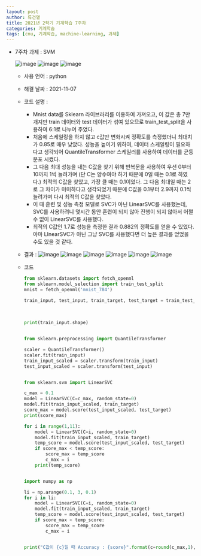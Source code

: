 ```yaml
---
layout: post
author: 류건열
title: 2021년 2학기 기계학습 7주차
categories: 기계학습
tags: [cnu, 기계학습, machine-learning, 과제]
---
```


- 7주차 과제 : SVM

  ![image](https://user-images.githubusercontent.com/34560965/140646570-6f8275f0-90e7-46f8-b3ed-35bd1b69fb07.png)
  ![image](https://user-images.githubusercontent.com/34560965/140646573-8869af06-72bf-49db-abb3-8c08032c6e54.png)
  ![image](https://user-images.githubusercontent.com/34560965/140646576-926df7ba-da4c-48de-94f0-be03571526a9.png)

  - 사용 언어 : python
  - 해결 날짜 : 2021-11-07
  - 코드 설명 :

    - Mnist data를 Sklearn 라이브러리를 이용하여 가져오고, 이 값은 총 7만개지만 train 데이터와 test 데이터가 섞여 있으므로 train_test_split을 사용하여 6:1로 나누어 주었다.
    - 처음에 스케일링을 하지 않고 c값만 변화시켜 정확도를 측정했더니 최대치가 0.85로 매우 낮았다. 성능을 높이기 위하여, 데이터 스케일링이 필요하다고 생각되어 QuantileTransformer 스케일러를 사용하여 데이터를 균등분포 시켰다.
    - 그 다음 최대 성능을 내는 C값을 찾기 위해 반복문을 사용하여 우선 0부터 10까지 1씩 늘려가며 (단 C는 양수여야 하기 때문에 0일 때는 0.1로 하였다.) 최적의 C값을 찾았고, 가장 클 때는 0.1이었다. 그 다음 최대일 때는 2로 그 차이가 미미하다고 생각되었기 때문에 C값을 0.1부터 2.9까지 0.1씩 늘려가며 다시 최적의 C값을 찾았다.
    - 이 때 훈련 및 성능 측정 모델로 SVC가 아닌 LinearSVC를 사용했는데, SVC를 사용하려니 몇시간 동안 훈련이 되지 않아 진행이 되지 않아서 어쩔 수 없이 LinearSVC를 사용했다.
    - 최적의 C값인 1.7로 성능을 측정한 결과 0.882의 정확도를 얻을 수 있었다. 아마 LInearSVC가 아닌 그냥 SVC를 사용했다면 더 높은 결과를 얻었을 수도 있을 것 같다.

  - 결과 :
    ![image](https://user-images.githubusercontent.com/34560965/140646579-66d56113-2585-4a9d-af46-35dc92d331dd.png)
    ![image](https://user-images.githubusercontent.com/34560965/140646584-3b288a9d-dc63-4120-ad6d-ab8ff807a932.png)
    ![image](https://user-images.githubusercontent.com/34560965/140646588-0133b184-0d9b-4563-9d71-b7bcdf1ed931.png)
    ![image](https://user-images.githubusercontent.com/34560965/140646590-adbedefe-ab7f-42b7-ae30-f0fa37c8eb21.png)
    ![image](https://user-images.githubusercontent.com/34560965/140646594-61fd5fe6-16f6-4f5a-a04b-3391f4165f1f.png)
    ![image](https://user-images.githubusercontent.com/34560965/140646602-57953dc1-d780-4eb8-8a79-9e5cc0c31dc2.png)

  - 코드

    ```python
    from sklearn.datasets import fetch_openml
    from sklearn.model_selection import train_test_split
    mnist = fetch_openml('mnist_784')

    train_input, test_input, train_target, test_target = train_test_split(mnist['data'],
                                                                        mnist['target'],
                                                                        test_size=(1/7),
                                                                        random_state=0)
    print(train_input.shape)


    from sklearn.preprocessing import QuantileTransformer

    scaler = QuantileTransformer()
    scaler.fit(train_input)
    train_input_scaled = scaler.transform(train_input)
    test_input_scaled = scaler.transform(test_input)


    from sklearn.svm import LinearSVC

    c_max = 0.1
    model = LinearSVC(C=c_max, random_state=0)
    model.fit(train_input_scaled, train_target)
    score_max = model.score(test_input_scaled, test_target)
    print(score_max)

    for i in range(1,11):
        model = LinearSVC(C=i, random_state=0)
        model.fit(train_input_scaled, train_target)
        temp_score = model.score(test_input_scaled, test_target)
        if score_max < temp_score:
            score_max = temp_score
            c_max = i
        print(temp_score)


    import numpy as np

    li = np.arange(0.1, 3, 0.1)
    for i in li:
        model = LinearSVC(C=i, random_state=0)
        model.fit(train_input_scaled, train_target)
        temp_score = model.score(test_input_scaled, test_target)
        if score_max < temp_score:
            score_max = temp_score
            c_max = i


    print("C값이 {c}일 때 Accuracy : {score}".format(c=round(c_max,1), score=score_max))
    ```
